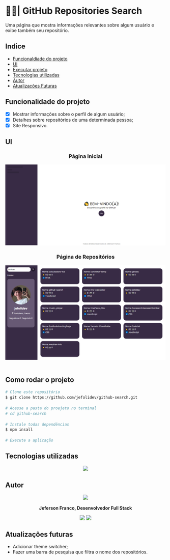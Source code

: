 # 🐱‍👤| GitHub Repositories Search

 <p> Uma página que mostra informações relevantes sobre algum usuário e exibe também seu repositório. </b></p>

## Indice

- [Funcionaldiade do projeto](#Funcionalidade-do-projeto)
- [UI](#UI)
- [Executar projeto](#Como-rodar)
- [Tecnologias utilizadas](#Tecnologias-utilizadas)
- [Autor](#Autor)
- [Atualizações Futuras](#Atualizações-futuras)

## Funcionalidade do projeto

- [x] Mostrar informações sobre o perfil de algum usuário;
- [x] Detalhes sobre repositórios de uma determinada pessoa;
- [x] Site Responsivo.

## UI

<div align = "center">
    <h3> Página Inicial </h3>
    <img src = "./public/main-view.png">
    <h3> Página de Repositórios </h3>
    <img src = "./public/repositories-view.png">
</div>
<br>

## Como rodar o projeto

```bash
# Clone este repositório
$ git clone https://github.com/jefolidev/github-search.git

# Acesse a pasta do proejeto no terminal
# cd github-search

# Instale todas dependências
$ npm insall

# Execute a aplicação
```

## Tecnologias utilizadas

<div align = center>
<img src = "https://skillicons.dev/icons?i=html,css,js,ts,react">
</div>

## Autor

<div align = center>
 <img src = "./src/assets/github/fotominhacircle.png" style = "width: 100px;">
 <p> <b> Jeferson Franco, Desenvolvedor Full Stack </b> </p> 
 <a style = "text-decoration: none;" href = "https://github.com/jefolidev"> <img src = "https://skillicons.dev/icons?i=linkedin" style = "width: 20px;"> </a>
 <a style = "text-decoration: none;" href = "https://www.linkedin.com/in/jeferson-franco-1349062b0/"> <img src = "https://skillicons.dev/icons?i=github&theme=light" style = "width: 20px;"> </a>
</div>

## Atualizações futuras

- Adicionar theme switcher;
- Fazer uma barra de pesquisa que filtra o nome dos repositórios.

